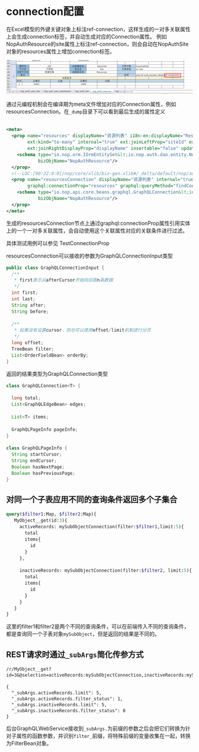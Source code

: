 # connection配置

在Excel模型的外键关键对象上标注ref-connection，这样生成的一对多关联属性上会生成connection标签，并自动生成对应的Connection属性。
例如NopAuthResource的site属性上标注ref-connection，则会自动在NopAuthSite对象的resources属性上增加connection标签。

![](ref-connection.png)

通过元编程机制会在编译期为meta文件增加对应的Connection属性，例如resourcesConnection。在`_dump`目录下可以看到最后生成的属性定义

```xml

<meta>
  <prop name="resources" displayName="资源列表" i18n-en:displayName="Resources" tagSet="pub,connection"
        ext:kind="to-many" internal="true" ext:joinLeftProp="siteId" ext:joinRightProp="siteId"
        ext:joinRightDisplayProp="displayName" insertable="false" updatable="false" lazy="true">
    <schema type="io.nop.orm.IOrmEntitySet&lt;io.nop.auth.dao.entity.NopAuthResource&gt;"
            bizObjName="NopAuthResource"/>
  </prop>
  <!--LOC:[90:22:0:0]/nop/core/xlib/biz-gen.xlib#/_delta/default/nop/auth/model/NopAuthSite/NopAuthSite.xmeta-->
  <prop name="resourcesConnection" displayName="资源列表" internal="true"
        graphql:connectionProp="resources" graphql:queryMethod="findConnection">
    <schema type="io.nop.api.core.beans.graphql.GraphQLConnection&lt;io.nop.auth.dao.entity.NopAuthResource&gt;"
            bizObjName="NopAuthResource"/>
  </prop>
</meta>
```

生成的resourcesConnection节点上通过graphql:connectionProp属性引用实体上的一个一对多关联属性，会自动使用这个关联属性对应的关联条件进行过滤。

具体测试用例可以参见 TestConnectionProp

resourcesConnection可以接收的参数为GraphQLConnectionInput类型

```java
public class GraphQLConnectionInput {
  /**
   * first表示从afterCursor开始向后取n条数据
   */
  int first;
  int last;
  String after;
  String before;

  /**
   * 如果没有设置cursor，则也可以使用offset/limit机制进行分页
   */
  long offset;
  TreeBean filter;
  List<OrderFieldBean> orderBy;
}
```

返回的结果类型为GraphQLConnection类型

```java
class GraphQLConnection<T> {

  long total;
  List<GraphQLEdgeBean> edges;

  List<T> items;

  GraphQLPageInfo pageInfo;
}

class GraphQLPageInfo {
  String startCursor;
  String endCursor;
  Boolean hasNextPage;
  Boolean hasPreviousPage;
}
```

## 对同一个子表应用不同的查询条件返回多个子集合

```graphql
query($filter1:Map, $filter2:Map){
   MyObject__get(id:3){
     activeRecords: mySubObjectConnection(filter:$filter1,limit:5){
       total
       items{
         id
       }
     },

     inactiveRecords: mySubObjectConnection(filter:$filter2, limit:5){
       total
       items{
         id
       }
     }
   }
}
```

这里的filter1和filter2是两个不同的查询条件，可以在前端传入不同的查询条件，都是查询同一个子表对象`mySubObject`，但是返回的结果是不同的。

## REST请求时通过`_subArgs`简化传参方式

```
/r/MyObject__get?id=3&@selection=activeRecords:mySubObjectConnection,inactiveRecords:mySubObjectConnection

{
  "_subArgs.activeRecords.limit": 5,
  "_subArgs.activeRecords.filter_status": 1,
  "_subArgs.inactiveRecords.limit": 5,
  "_subArgs.inactiveRecords.filter_status": 0
}
```

后台GraphQLWebService接收到`_subArgs.`为前缀的参数之后会把它们转换为针对子属性的函数参数，并识别`filter_`前缀，将特殊前缀的变量收集在一起，转换为FilterBean对象。
